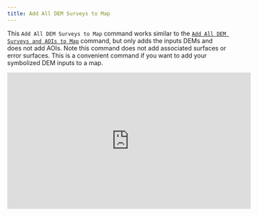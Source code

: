 ```yaml
---
title: Add All DEM Surveys to Map
---
```


This `Add All DEM Surveys to Map` command works similar to the [`Add All DEM Surveys and AOIs to Map`](http://gcd6help.joewheaton.org/gcd-command-reference/gcd-project-explorer/b-inputs-context-menu/ii-add-all-dem-surveys-and-aois-to-map) command, but only adds the inputs DEMs and does not add AOIs. Note this command does not add associated surfaces or error surfaces. This is a convenient command if you want to add your symbolized DEM inputs to a map. 

<iframe width="560" height="315" src="https://www.youtube.com/embed/5dD4uXL-lgU" frameborder="0" allow="autoplay; encrypted-media" allowfullscreen></iframe>